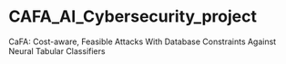 # CAFA_AI_Cybersecurity_project
CaFA: Cost-aware, Feasible Attacks With Database Constraints Against Neural Tabular Classifiers

